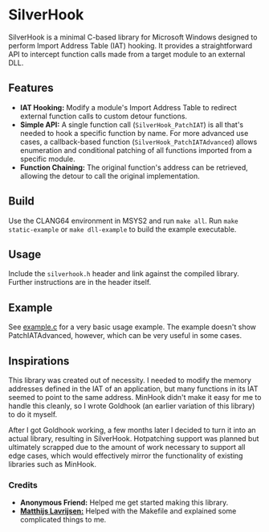 # SilverHook

SilverHook is a minimal C-based library for Microsoft Windows designed to perform Import Address Table (IAT) hooking. It provides a straightforward API to intercept function calls made from a target module to an external DLL.

## Features

-   **IAT Hooking:** Modify a module's Import Address Table to redirect external function calls to custom detour functions.
-   **Simple API:** A single function call (`SilverHook_PatchIAT`) is all that's needed to hook a specific function by name. For more advanced use cases, a callback-based function (`SilverHook_PatchIATAdvanced`) allows enumeration and conditional patching of all functions imported from a specific module.
-   **Function Chaining:** The original function's address can be retrieved, allowing the detour to call the original implementation.

## Build

Use the CLANG64 environment in MSYS2 and run ``make all``. Run ``make static-example`` or ``make dll-example`` to build the example executable.

## Usage

Include the `silverhook.h` header and link against the compiled library. Further instructions are in the header itself.

## Example

See [example.c](https://github.com/thecatontheceiling/SilverHook/blob/main/example/example.c) for a very basic usage example. The example doesn't show PatchIATAdvanced, however, which can be very useful in some cases.

## Inspirations

This library was created out of necessity. I needed to modify the memory addresses defined in the IAT of an application, but many functions in its IAT seemed to point to the same address. MinHook didn't make it easy for me to handle this cleanly, so I wrote Goldhook (an earlier variation of this library) to do it myself.

After I got Goldhook working, a few months later I decided to turn it into an actual library, resulting in SilverHook. Hotpatching support was planned but ultimately scrapped due to the amount of work necessary to support all edge cases, which would effectively mirror the functionality of existing libraries such as MinHook.

### Credits

-  **Anonymous Friend:** Helped me get started making this library.
-  [**Matthijs Lavrijsen:**](https://github.com/Mattiwatti) Helped with the Makefile and explained some complicated things to me.
